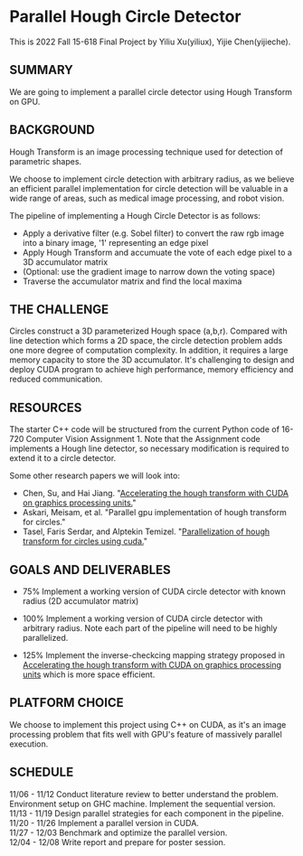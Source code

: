 # Parallel Hough Circle Detector

This is 2022 Fall 15-618 Final Project by Yiliu Xu(yiliux), Yijie Chen(yijieche).

## SUMMARY
We are going to implement a parallel circle detector using Hough Transform on GPU. 

## BACKGROUND
Hough Transform is an image processing technique used for detection of parametric shapes. 

We choose to implement circle detection with arbitrary radius, as we believe an efficient parallel implementation for circle detection will be valuable in a wide range of areas, such as medical image processing, and robot vision.

The pipeline of implementing a Hough Circle Detector is as follows:
- Apply a derivative filter (e.g. Sobel filter) to convert the raw rgb image into a binary image, '1' representing an edge pixel
- Apply Hough Transform and accumuate the vote of each edge pixel to a 3D accumulator matrix
- (Optional: use the gradient image to narrow down the voting space)
- Traverse the accumulator matrix and find the local maxima

## THE CHALLENGE
Circles construct a 3D parameterized Hough space (a,b,r). Compared with line detection which forms a 2D space, the circle detection problem adds one more degree of computation complexity. In addition, it requires a large memory capacity to store the 3D accumulator. It's challenging to design and deploy CUDA program to achieve high performance, memory efficiency and reduced communication. 

## RESOURCES
The starter C++ code will be structured from the current Python code of 16-720 Computer Vision Assignment 1. Note that the Assignment code implements a Hough line detector, so necessary modification is required to extend it to a circle detector. 

Some other research papers we will look into:
- Chen, Su, and Hai Jiang. "[Accelerating the hough transform with CUDA on graphics processing units.](http://worldcomp-proceedings.com/proc/p2011/PDP4179.pdf)"
- Askari, Meisam, et al. "Parallel gpu implementation of hough transform for circles." 
- Tasel, Faris Serdar, and Alptekin Temizel. "[Parallelization of hough transform for circles using cuda.](https://on-demand.gputechconf.com/gtc/2012/posters/P0438_ht_poster_gtc2012.pdf)" 

## GOALS AND DELIVERABLES
- 75% Implement a working version of CUDA circle detector with known radius (2D accumulator matrix)

- 100% Implement a working version of CUDA circle detector with arbitrary radius. Note each part of the pipeline will need to be highly parallelized.

- 125% Implement the inverse-checkcing mapping strategy proposed in [Accelerating the hough transform with CUDA on graphics processing units](http://worldcomp-proceedings.com/proc/p2011/PDP4179.pdf) which is more space efficient.

## PLATFORM CHOICE
We choose to implement this project using C++ on CUDA, as it's an image processing problem that fits well with GPU's feature of massively parallel execution.

## SCHEDULE
11/06 - 11/12 Conduct literature review to better understand the problem. Environment setup on GHC machine. Implement the sequential version.  
11/13 - 11/19 Design parallel strategies for each component in the pipeline.  
11/20 - 11/26 Implement a parallel version in CUDA.  
11/27 - 12/03 Benchmark and optimize the parallel version.  
12/04 - 12/08 Write report and prepare for poster session.  
